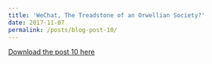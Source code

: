 ```yaml
---
title: 'WeChat, The Treadstone of an Orwellian Society?'
date: 2017-11-07
permalink: /posts/blog-post-10/
---
```


<a href = "http://chengguo2000.github.io/files/Blog-Posts/10_-_WeChat,_The_Treadstone_of_an_Orwellian_Society.pdf">Download the post 10 here</a>